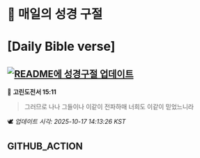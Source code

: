# 🙏 매일의 성경 구절
# [Daily Bible verse]
## [![README에 성경구절 업데이트](https://github.com/DONGSUKA/first_test/actions/workflows/update-readme-bible.yml/badge.svg)](https://github.com/DONGSUKA/first_test/actions/workflows/update-readme-bible.yml)
<!-- START_BIBLE_VERSE -->
📖 **고린도전서 15:11**
> 그러므로 나나 그들이나 이같이 전파하매 너희도 이같이 믿었느니라

🕊️ _업데이트 시각: 2025-10-17 14:13:26 KST_
  <!-- END_BIBLE_VERSE -->
## GITHUB_ACTION
